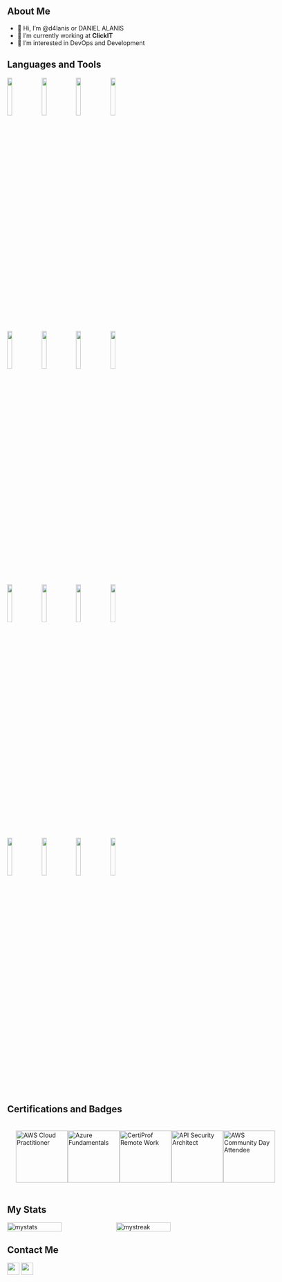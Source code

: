 ## About Me
- 👋 Hi, I’m @d4lanis or DANIEL ALANIS
- 🔭 I’m currently working at **ClickIT**
- 👀 I’m interested in DevOps and Development
## Languages and Tools
<p>
 <img width="15%" src="https://www.vectorlogo.zone/logos/javascript/javascript-ar21.svg">
 <img width="15%" src="https://www.vectorlogo.zone/logos/typescriptlang/typescriptlang-ar21.svg">
 <img width="15%" src="https://www.vectorlogo.zone/logos/reactjs/reactjs-ar21.svg">
<img width="15%" src="https://www.vectorlogo.zone/logos/getbootstrap/getbootstrap-ar21.svg">
  <br />
 <img width="15%" src="https://www.vectorlogo.zone/logos/nodejs/nodejs-ar21.svg">
 <img width="15%" src="https://www.vectorlogo.zone/logos/expressjs/expressjs-ar21.svg">
 <img width="15%" src="https://www.vectorlogo.zone/logos/mysql/mysql-ar21.svg">
 <img width="15%" src="https://www.vectorlogo.zone/logos/mongodb/mongodb-ar21.svg">
   <br />
 <img width="15%" src="https://www.vectorlogo.zone/logos/ubuntu/ubuntu-ar21.svg">
<img width="15%" src="https://www.vectorlogo.zone/logos/docker/docker-ar21.svg">
 <img width="15%" src="https://www.vectorlogo.zone/logos/amazon_aws/amazon_aws-ar21.svg">
  <img width="15%" src="https://www.vectorlogo.zone/logos/datadoghq/datadoghq-ar21.svg">
  <br />
 <img width="15%" src="https://www.vectorlogo.zone/logos/git-scm/git-scm-ar21.svg">
  <img width="15%" src="https://www.vectorlogo.zone/logos/github/github-ar21.svg">
   <img width="15%" src="https://www.vectorlogo.zone/logos/gitlab/gitlab-ar21.svg">
    <img width="15%" src="https://www.vectorlogo.zone/logos/bitbucket/bitbucket-ar21.svg">
</p>

## Certifications and Badges
<div  style="display: flex;  justify-content: space-around;  align-items: center;  padding: 20px;"> 
<img width="120px" src="https://images.credly.com/images/00634f82-b07f-4bbd-a6bb-53de397fc3a6/image.png"  alt="AWS Cloud Practitioner">
<img width="120px" src="https://images.credly.com/images/be8fcaeb-c769-4858-b567-ffaaa73ce8cf/image.png"  alt="Azure Fundamentals">
<img width="120px" src="https://images.credly.com/images/ea2c9f2e-b7e1-4a5a-a82e-7e94b67b35bd/image.png"  alt="CertiProf Remote Work">
<img width="120px" src="https://learnupon.s3.eu-west-1.amazonaws.com/badges/183845/badge/Badge-SecArch.png"  alt="API Security Architect">
<img width="120px" src="https://media.badgr.com/uploads/badges/assertion-9loJYREiQ1yvPzofJ0kGnQ.png"  alt="AWS Community Day Attendee">
</div>

## My Stats
<div style="display: flex; flex-direction: row; align-items: center; justify-content: center;"> 
<img width="50%" src="https://github-readme-stats.vercel.app/api?username=d4lanis&show\_icons=true&theme=dark" alt="mystats"> 
<img width="50%" src="https://github-readme-streak-stats.herokuapp.com/?user=d4lanis&theme=dark" alt="mystreak"/>
 </div>
 
 ## Contact Me
<p>
  <a href="mailto:daniel.alanis.hdz@gmail.com" target="_blank"><img height="28" src = "https://img.shields.io/badge/gmail-c14438?&style=for-the-badge&logo=gmail&logoColor=white"></a>
  <a href="https://www.linkedin.com/in/danielalanishdz/" target="_blank"> <img height="28" src = "https://img.shields.io/badge/-LinkedIn-0e76a8?style=for-the-badge&logo=Linkedin&logoColor=white"></a>
</p>
